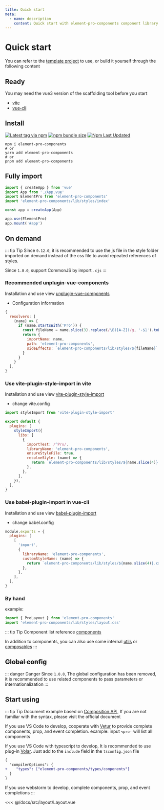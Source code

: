 ```yaml
---
title: Quick start
meta:
  - name: description
    content: Quick start with element-pro-components component library
---
```


# Quick start

You can refer to the [template project](https://github.com/tolking/element-admin-template) to use, or build it yourself through the following content

## Ready

You may need the vue3 version of the scaffolding tool before you start

- [vite](https://vitejs.dev/)
- [vue-cli](https://cli.vuejs.org/)

## Install

[![Latest tag via npm](https://img.shields.io/npm/v/element-pro-components.svg?style=flat-square&logo=npm)](https://npmjs.com/package/element-pro-components)
[![npm bundle size](https://img.shields.io/bundlephobia/minzip/element-pro-components?label=minzip&logo=npm&style=flat-square)](https://npmjs.com/package/element-pro-components)
[![Npm Last Updated](https://img.shields.io/badge/dynamic/json.svg?style=flat-square&logo=npm&label=last%20release&url=http%3A%2F%2Fregistry.npmjs.org%2Felement-pro-components&query=$.time.modified)](https://www.npmjs.com/package/element-pro-components)

```
npm i element-pro-components
# or
yarn add element-pro-components
# or
pnpm add element-pro-components
```

## Fully import

```js
import { createApp } from 'vue'
import App from './App.vue'
import ElementPro from 'element-pro-components'
import 'element-pro-components/lib/styles/index'

const app = createApp(App)

app.use(ElementPro)
app.mount('#app')
```

## On demand

::: tip Tip
Since `0.12.0`, it is recommended to use the js file in the style folder imported on demand instead of the css file to avoid repeated references of styles.

Since `1.0.0`, support CommonJS by import `.cjs`
:::

### Recommended unplugin-vue-components

Installation and use view [unplugin-vue-components](https://www.npmjs.com/package/unplugin-vue-components)

- Configuration information

```js
{
  resolvers: [
    (name) => {
      if (name.startsWith('Pro')) {
        const fileName = name.slice(3).replace(/\B([A-Z])/g, '-$1').toLocaleLowerCase()
        return {
          importName: name,
          path: 'element-pro-components',
          sideEffects: `element-pro-components/lib/styles/${fileName}`
        }
      }
    }
  ],
}
```

### Use vite-plugin-style-import in vite

Installation and use view [vite-plugin-style-import](https://github.com/anncwb/vite-plugin-style-import)

- change vite.config

```js
import styleImport from 'vite-plugin-style-import'

export default {
  plugins: [
    styleImport({
      libs: [
        {
          importTest: /^Pro/,
          libraryName: 'element-pro-components',
          ensureStyleFile: true,
          resolveStyle: (name) => {
            return `element-pro-components/lib/styles/${name.slice(4)}.css`
          },
        },
      ],
    }),
  ],
}
```

### Use babel-plugin-import in vue-cli

Installation and use view [babel-plugin-import](https://github.com/ant-design/babel-plugin-import)

- change babel.config

```js
module.exports = {
  plugins: [
    [
      'import',
      {
        libraryName: 'element-pro-components',
        customStyleName: (name) => {
          return `element-pro-components/lib/styles/${name.slice(4)}.css`
        },
      },
    ],
  ],
}
```

### By hand

example:

```js
import { ProLayout } from 'element-pro-components'
import 'element-pro-components/lib/styles/layout.css'
```

::: tip Tip
Component list reference [components](https://github.com/tolking/element-pro-components/blob/master/src/components.ts)

In addition to components, you can also use some internal [utils](https://github.com/tolking/element-pro-components/blob/master/src/utils/) or [composables](https://github.com/tolking/element-pro-components/blob/master/src/composables/)
:::

## ~~Global config~~

::: danger Danger
Since `1.0.0`, The global configuration has been removed, it is recommended to use related components to pass parameters or internationalization
:::

## Start using

::: tip Tip
Document example based on [Composition API](https://v3.vuejs.org/guide/composition-api-introduction.html), If you are not familiar with the syntax, please visit the official document

If you use VS Code to develop, cooperate with [Vetur](https://marketplace.visualstudio.com/items?itemName=octref.vetur) to provide complete components, prop, and event completion. example: input `<pro-` will list all components

If you use VS Code with typescript to develop, It is recommended to use plug-in [Volar](https://marketplace.visualstudio.com/items?itemName=johnsoncodehk.volar). Just add to the `include` field in the `tsconfig.json` file

```diff
{
  "compilerOptions": {
+    "types": ["element-pro-components/types/components"]
  }
}
```

If you use webstorm to develop, complete components, prop, and event completions
:::

<<< @/docs/src/layout/Layout.vue
